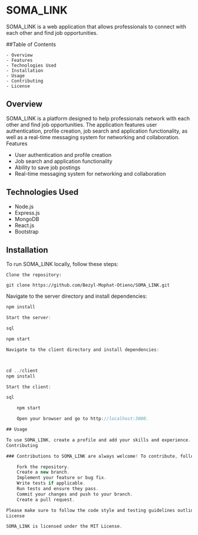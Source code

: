 # SOMA_LINK

SOMA_LINK is a web application that allows professionals to connect with each other and find job opportunities.

##Table of Contents

    - Overview
    - Features
    - Technologies Used
    - Installation
    - Usage
    - Contributing
    - License

## Overview

SOMA_LINK is a platform designed to help professionals network with each other and find job opportunities. The application features user authentication, profile creation, job search and application functionality, as well as a real-time messaging system for networking and collaboration.
Features

   - User authentication and profile creation
   - Job search and application functionality
   - Ability to save job postings
   - Real-time messaging system for networking and collaboration

## Technologies Used

   - Node.js
   - Express.js
   - MongoDB
   - React.js
   - Bootstrap

## Installation

To run SOMA_LINK locally, follow these steps:

    Clone the repository:


` git clone https://github.com/Bezyl-Mophat-Otieno/SOMA_LINK.git `

Navigate to the server directory and install dependencies:

```javascript cd SOMA_LINK/server
npm install

Start the server:

sql

npm start

Navigate to the client directory and install dependencies:



cd ../client
npm install

Start the client:

sql

    npm start 

    Open your browser and go to http://localhost:3000.

## Usage

To use SOMA_LINK, create a profile and add your skills and experience. You can then search for job opportunities, apply for jobs, and save job postings. You can also connect with other professionals in your field and collaborate on projects using the real-time messaging system.
Contributing

### Contributions to SOMA_LINK are always welcome! To contribute, follow these steps:

    Fork the repository.
    Create a new branch.
    Implement your feature or bug fix.
    Write tests if applicable.
    Run tests and ensure they pass.
    Commit your changes and push to your branch.
    Create a pull request.

Please make sure to follow the code style and testing guidelines outlined in the repository.
License

SOMA_LINK is licensed under the MIT License.

